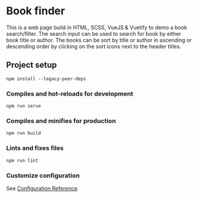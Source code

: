 # Book finder
This is a web page build in HTML, SCSS, VueJS & Vuetify to demo a book search/filter. The search input can be used to search for book by either book title or author. The books can be sort by title or author in ascending or descending order by clicking on the sort icons next to the header titles.

## Project setup
```
npm install --legacy-peer-deps
```

### Compiles and hot-reloads for development
```
npm run serve
```

### Compiles and minifies for production
```
npm run build
```

### Lints and fixes files
```
npm run lint
```

### Customize configuration
See [Configuration Reference](https://cli.vuejs.org/config/).
